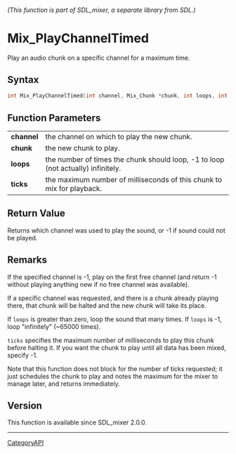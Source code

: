 ###### (This function is part of SDL_mixer, a separate library from SDL.)
# Mix_PlayChannelTimed

Play an audio chunk on a specific channel for a maximum time.

## Syntax

```c
int Mix_PlayChannelTimed(int channel, Mix_Chunk *chunk, int loops, int ticks);

```

## Function Parameters

|                 |                                                                                  |
| --------------- | -------------------------------------------------------------------------------- |
| **channel**     | the channel on which to play the new chunk.                                      |
| **chunk**       | the new chunk to play.                                                           |
| **loops**       | the number of times the chunk should loop, -1 to loop (not actually) infinitely. |
| **ticks**       | the maximum number of milliseconds of this chunk to mix for playback.            |

## Return Value

Returns which channel was used to play the sound, or -1 if sound could not
be played.

## Remarks

If the specified channel is -1, play on the first free channel (and return
-1 without playing anything new if no free channel was available).

If a specific channel was requested, and there is a chunk already playing
there, that chunk will be halted and the new chunk will take its place.

If `loops` is greater than zero, loop the sound that many times. If `loops`
is -1, loop "infinitely" (~65000 times).

`ticks` specifies the maximum number of milliseconds to play this chunk
before halting it. If you want the chunk to play until all data has been
mixed, specify -1.

Note that this function does not block for the number of ticks requested;
it just schedules the chunk to play and notes the maximum for the mixer to
manage later, and returns immediately.

## Version

This function is available since SDL_mixer 2.0.0.

----
[CategoryAPI](CategoryAPI)


